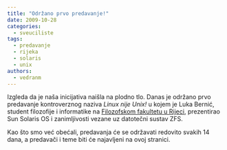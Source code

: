 ```yaml
---
title: "Održano prvo predavanje!"
date: 2009-10-28
categories: 
  - sveuciliste
tags: 
  - predavanje
  - rijeka
  - solaris
  - unix
authors: 
  - vedranm
---
```


Izgleda da je naša inicijativa naišla na plodno tlo. Danas je održano prvo predavanje kontroverznog naziva _Linux nije Unix!_ u kojem je Luka Bernić, student filozofije i informatike na [Filozofskom fakultetu u Rijeci](https://www.ffri.uniri.hr/), prezentirao Sun Solaris OS i zanimljivosti vezane uz datotečni sustav ZFS.

Kao što smo već obećali, predavanja će se održavati redovito svakih 14 dana, a predavači i teme biti će najavljeni na ovoj stranici.

